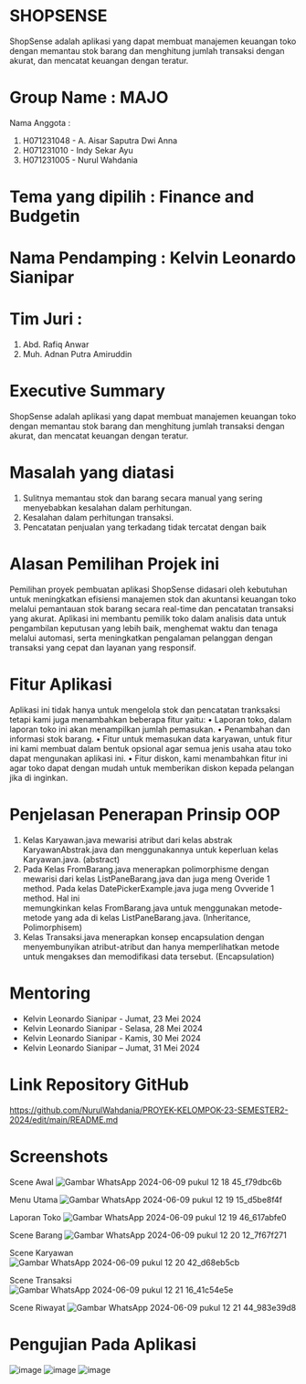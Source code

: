 # SHOPSENSE
ShopSense adalah aplikasi yang dapat membuat manajemen keuangan toko dengan memantau stok barang dan menghitung jumlah transaksi dengan akurat, dan mencatat keuangan dengan teratur.

# Group Name : MAJO
Nama Anggota :
  1. H071231048 - A. Aisar Saputra Dwi Anna
  2. H071231010 - Indy Sekar Ayu
  3. H071231005 - Nurul Wahdania

# Tema yang dipilih : Finance and Budgetin

# Nama Pendamping : Kelvin Leonardo Sianipar

# Tim Juri :
  1. Abd. Rafiq Anwar
  2. Muh. Adnan Putra Amiruddin

# Executive Summary
ShopSense adalah aplikasi yang dapat membuat manajemen keuangan toko dengan memantau stok barang dan menghitung jumlah transaksi dengan akurat, dan mencatat keuangan dengan teratur.

# Masalah yang diatasi
  1. Sulitnya memantau stok dan barang secara manual yang  sering menyebabkan kesalahan dalam perhitungan.
  2. Kesalahan dalam perhitungan transaksi.
  3. Pencatatan penjualan yang terkadang tidak tercatat dengan baik

# Alasan Pemilihan Projek ini
Pemilihan proyek pembuatan aplikasi ShopSense didasari oleh kebutuhan untuk meningkatkan efisiensi manajemen stok dan akuntansi keuangan toko melalui pemantauan stok barang secara real-time dan pencatatan transaksi yang akurat. Aplikasi ini membantu pemilik toko dalam analisis data untuk pengambilan keputusan yang lebih baik, menghemat waktu dan tenaga melalui automasi, serta meningkatkan pengalaman pelanggan dengan transaksi yang cepat dan layanan yang responsif. 

# Fitur Aplikasi
Aplikasi ini tidak hanya untuk mengelola stok dan pencatatan tranksaksi tetapi kami juga menambahkan beberapa fitur yaitu: 
• Laporan toko, dalam laporan toko ini akan menampilkan jumlah pemasukan. 
• Penambahan  dan informasi stok barang. 
• Fitur untuk memasukan data karyawan, untuk fitur ini kami membuat dalam bentuk opsional agar semua jenis usaha atau toko dapat mengunakan aplikasi ini. 
• Fitur diskon, kami menambahkan fitur ini agar toko dapat dengan mudah untuk memberikan diskon kepada pelangan jika di inginkan. 

# Penjelasan Penerapan Prinsip OOP
  1. Kelas Karyawan.java mewarisi atribut dari kelas abstrak KaryawanAbstrak.java dan menggunakannya untuk keperluan kelas Karyawan.java. (abstract) 
  2. Pada Kelas FromBarang.java menerapkan polimorphisme dengan mewarisi dari kelas ListPaneBarang.java dan juga meng Overide 1 method. Pada kelas DatePickerExample.java juga meng Ovveride 1 method. Hal ini   
     memungkinkan kelas FromBarang.java untuk menggunakan metode-metode yang ada di kelas ListPaneBarang.java. (Inheritance, Polimorphisem) 
  3. Kelas Transaksi.java menerapkan konsep encapsulation dengan menyembunyikan atribut-atribut dan hanya memperlihatkan metode untuk mengakses dan memodifikasi data tersebut. (Encapsulation)

# Mentoring 
- Kelvin Leonardo Sianipar - Jumat, 23 Mei 2024
- Kelvin Leonardo Sianipar - Selasa, 28 Mei 2024
- Kelvin Leonardo Sianipar - Kamis, 30 Mei 2024
- Kelvin Leonardo Sianipar – Jumat, 31 Mei 2024

# Link Repository GitHub
https://github.com/NurulWahdania/PROYEK-KELOMPOK-23-SEMESTER2-2024/edit/main/README.md

# Screenshots
Scene Awal
![Gambar WhatsApp 2024-06-09 pukul 12 18 45_f79dbc6b](https://github.com/NurulWahdania/PROYEK-KELOMPOK-23-SEMESTER2-2024/assets/143946709/353bffd1-3e2f-4b86-bd12-4e6ed1701dda)

Menu Utama
![Gambar WhatsApp 2024-06-09 pukul 12 19 15_d5be8f4f](https://github.com/NurulWahdania/PROYEK-KELOMPOK-23-SEMESTER2-2024/assets/143946709/1eea8c61-5eba-47db-951d-5adb1e5053d2)

Laporan Toko
![Gambar WhatsApp 2024-06-09 pukul 12 19 46_617abfe0](https://github.com/NurulWahdania/PROYEK-KELOMPOK-23-SEMESTER2-2024/assets/143946709/90c852a7-45da-46ae-9407-bef7d406c85f)

Scene Barang
![Gambar WhatsApp 2024-06-09 pukul 12 20 12_7f67f271](https://github.com/NurulWahdania/PROYEK-KELOMPOK-23-SEMESTER2-2024/assets/143946709/0e20a771-d072-4777-aaa0-7cc65d3cedab)

Scene Karyawan
![Gambar WhatsApp 2024-06-09 pukul 12 20 42_d68eb5cb](https://github.com/NurulWahdania/PROYEK-KELOMPOK-23-SEMESTER2-2024/assets/143946709/28d8c4e6-b4c3-4089-80b4-c90b8c03b380)

Scene Transaksi
![Gambar WhatsApp 2024-06-09 pukul 12 21 16_41c54e5e](https://github.com/NurulWahdania/PROYEK-KELOMPOK-23-SEMESTER2-2024/assets/143946709/a3925120-bfef-4ac2-9e75-aa6020cde749)

Scene Riwayat
![Gambar WhatsApp 2024-06-09 pukul 12 21 44_983e39d8](https://github.com/NurulWahdania/PROYEK-KELOMPOK-23-SEMESTER2-2024/assets/143946709/866b9c6b-55da-461a-8f86-4423e86fce2b)


# Pengujian Pada Aplikasi
![image](https://github.com/NurulWahdania/PROYEK-KELOMPOK-23-SEMESTER2-2024/assets/143946709/f7ae2682-70fd-48bc-86d8-b0d6269afadb)
![image](https://github.com/NurulWahdania/PROYEK-KELOMPOK-23-SEMESTER2-2024/assets/143946709/995c7487-1560-411b-896c-a320fa09b248)
![image](https://github.com/NurulWahdania/PROYEK-KELOMPOK-23-SEMESTER2-2024/assets/143946709/68d9eb9c-e91a-4ca8-bf01-9562ef2b26f9)





